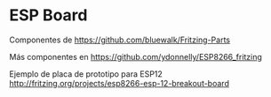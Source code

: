 # ESP Board

Componentes de https://github.com/bluewalk/Fritzing-Parts

Más componentes en https://github.com/ydonnelly/ESP8266_fritzing

Ejemplo de placa de prototipo para ESP12 http://fritzing.org/projects/esp8266-esp-12-breakout-board
